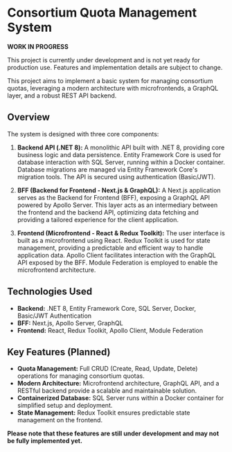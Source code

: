 # Consortium Quota Management System

**WORK IN PROGRESS**

This project is currently under development and is not yet ready for production use.  Features and implementation details are subject to change.


This project aims to implement a basic system for managing consortium quotas, leveraging a modern architecture with microfrontends, a GraphQL layer, and a robust REST API backend.

## Overview

The system is designed with three core components:

1. **Backend API (.NET 8):**  A monolithic API built with .NET 8, providing core business logic and data persistence.  Entity Framework Core is used for database interaction with SQL Server, running within a Docker container.  Database migrations are managed via Entity Framework Core's migration tools.  The API is secured using authentication (Basic/JWT).

2. **BFF (Backend for Frontend - Next.js & GraphQL):**  A Next.js application serves as the Backend for Frontend (BFF), exposing a GraphQL API powered by Apollo Server.  This layer acts as an intermediary between the frontend and the backend API, optimizing data fetching and providing a tailored experience for the client application.

3. **Frontend (Microfrontend - React & Redux Toolkit):**  The user interface is built as a microfrontend using React.  Redux Toolkit is used for state management, providing a predictable and efficient way to handle application data.  Apollo Client facilitates interaction with the GraphQL API exposed by the BFF.  Module Federation is employed to enable the microfrontend architecture.


## Technologies Used

* **Backend:** .NET 8, Entity Framework Core, SQL Server, Docker,  Basic/JWT Authentication
* **BFF:** Next.js, Apollo Server, GraphQL
* **Frontend:** React, Redux Toolkit, Apollo Client, Module Federation


## Key Features (Planned)

* **Quota Management:**  Full CRUD (Create, Read, Update, Delete) operations for managing consortium quotas.
* **Modern Architecture:**  Microfrontend architecture, GraphQL API, and a RESTful backend provide a scalable and maintainable solution.
* **Containerized Database:** SQL Server runs within a Docker container for simplified setup and deployment.
* **State Management:**  Redux Toolkit ensures predictable state management on the frontend.

**Please note that these features are still under development and may not be fully implemented yet.**
